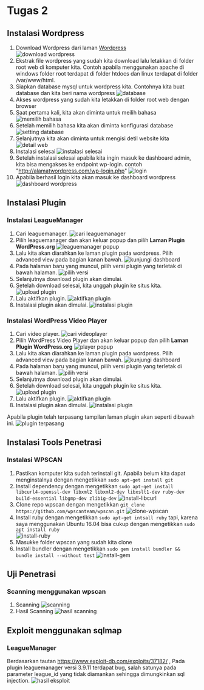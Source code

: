 # Tugas 2

## Instalasi Wordpress
1. Download Wordpress dari laman [Wordpress](https://wordpress.org/)  
![download wordpress](download_wordpress.PNG)
2. Ekstrak file wordpress yang sudah kita download lalu letakkan di folder root web di komputer kita. Contoh apabila menggunakan apache di windows folder root terdapat di folder htdocs dan linux terdapat di folder /var/www/html.
3. Siapkan database mysql untuk wordpress kita. Contohnya kita buat database dan kita beri nama wordpress
![database](database.PNG)
3. Akses wordpress yang sudah kita letakkan di folder root web dengan browser
4. Saat pertama kali, kita akan diminta untuk meilih bahasa
![memilih bahasa](1_pilih_bahasa.PNG)
5. Setelah memilih bahasa kita akan diminta konfigurasi database
![setting database](3_setting_database_wordpress.PNG)
6. Selanjutnya kita akan diminta untuk mengisi detil website kita
![detail web](4_isi_data_situs.PNG)
7. Instalasi selesai
![instalasi selesai](5_selesai_installasi_wordpress.PNG)
8. Setelah instalasi selesai apabila kita ingin masuk ke dashboard admin, kita bisa mengakses ke endpoint wp-login. contoh "http://alamatwordpress.com/wp-login.php"
![login](wp-login.PNG)
9. Apabila berhasil login kita akan masuk ke dashboard wordpress
![dashboard wordpress](7_dashboard.PNG)

## Instalasi Plugin
### Instalasi LeagueManager
1. Cari leaguemanager.
![cari leaguemanager](8_pencarian_plugin_leaguemanager.PNG)
2. Pilih leaguemanager dan akan keluar popup dan pilih **Laman Plugin WordPress.org**
![leaguemanager popup](9_leaguemanager_popup.PNG)
3. Lalu kita akan diarahkan ke laman plugin pada wordpress. Pilih advanced view pada bagian kanan bawah.
![kunjungi dashboard](10_dashboard_league_manager.png)
4. Pada halaman baru yang muncul, pilih versi plugin yang terletak di bawah halaman.
![pilih versi](11_select_version_leaguemanager.png)
5. Selanjutnya download plugin akan dimulai.
6. Setelah download selesai, kita unggah plugin ke situs kita.
![upload plugin](12_upload_league_manager.PNG)
7. Lalu aktifkan plugin.
![aktifkan plugin](13_aktifkan_league_manager.PNG)
8. Instalasi plugin akan dimulai.
![instalasi plugin](14_instalasi_league_manager.PNG)

### Instalasi WordPress Video Player
1. Cari video player.
![cari videoplayer](15_pencarian_video_player.PNG)
2. Pilih WordPress Video Player dan akan keluar popup dan pilih **Laman Plugin WordPress.org**
![player popup](16_video_player_popup.PNG)
3. Lalu kita akan diarahkan ke laman plugin pada wordpress. Pilih advanced view pada bagian kanan bawah.
![kunjungi dashboard](17_dashboard_video_player.png)
4. Pada halaman baru yang muncul, pilih versi plugin yang terletak di bawah halaman.
![pilih versi](18_select_version_video_player.PNG)
5. Selanjutnya download plugin akan dimulai.
6. Setelah download selesai, kita unggah plugin ke situs kita.
![upload plugin](19_unggah_plugin_player.PNG)
7. Lalu aktifkan plugin.
![aktifkan plugin](20_aktifkan_plugin_player.PNG)
8. Instalasi plugin akan dimulai.
![instalasi plugin](21_instalasi_player.PNG)

Apabila plugin telah terpasang tampilan laman plugin akan seperti dibawah ini.
![plugin terpasang](22_plugin_berhasil_diinstal.png)

## Instalasi Tools Penetrasi
### Instalasi WPSCAN  
1. Pastikan komputer kita sudah terinstall git. Apabila belum kita dapat menginstalnya dengan mengetikkan `sudo apt-get install git`
2. Install dependency dengan mengetikkan `sudo apt-get install libcurl4-openssl-dev libxml2 libxml2-dev libxslt1-dev ruby-dev build-essential libgmp-dev zlib1g-dev`
![install-libcurl](install-libcurl14.png)  
3. Clone repo wpscan dengan mengetikkan `git clone https://github.com/wpscanteam/wpscan.git`
![clone-wpscan](clone-wpscan.png)
4. Install ruby dengan mengetikkan `sudo apt-get intsall ruby` tapi, karena saya menggunakan Ubuntu 16.04 bisa cukup dengan mengetikkan `sudo apt install ruby`  
![install-ruby](install-ruby.png)  
5. Masukke folder wpscan yang sudah kita clone
6. Install bundler dengan mengetikkan `sudo gem install bundler && bundle install --without test`
![install-gem](install-gem.png)  

## Uji Penetrasi
### Scanning menggunakan wpscan
1. Scanning
![scanning](scanning.png)
2. Hasil Scanning
![hasil scanning](hasil_scanning.png)
## Exploit menggunakan sqlmap
### LeagueManager
Berdasarkan tautan https://www.exploit-db.com/exploits/37182/ , Pada plugin leaguemanager versi 3.9.11 terdapat bug, salah satunya pada parameter league_id yang tidak diamankan sehingga dimungkinkan sql injection.
![hasil eksploit](sqlmap_leagumemanager.png)
